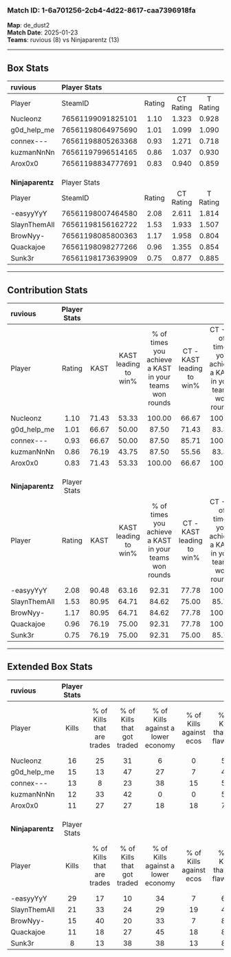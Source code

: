 ### Match ID: 1-6a701256-2cb4-4d22-8617-caa7396918fa  
**Map**: de_dust2  
**Match Date**: 2025-01-23  
**Teams**: ruvious (8) vs Ninjaparentz (13)  

---  

## Box Stats  

| **ruvious**      | Player Stats      |        |           |          |       |       |       |         |        |      |     |
| :- | :- | :-: | :-: | :-: | :-: | :-: | :-: | :-: | :-: | :-: | :-: |
| Player           | SteamID           | Rating | CT Rating | T Rating | KAST  |  ADR  | Kills | Assists | Deaths | K/D  | HS% |
| Nucleonz         | 76561199091825101 |  1.10  |   1.323   |  0.928   | 71.43 | 77.7  |  16   |    4    |   16   | 1.00 | 56  |
| g0d_help_me      | 76561198064975690 |  1.01  |   1.099   |  1.090   | 66.67 | 78.1  |  15   |    5    |   17   | 0.88 | 60  |
| connex---        | 76561198805263368 |  0.93  |   1.271   |  0.718   | 66.67 | 79.7  |  13   |    5    |   17   | 0.76 | 53  |
| kuzmanNnNn       | 76561197996514165 |  0.86  |   1.037   |  0.930   | 76.19 | 68.8  |  12   |    3    |   19   | 0.63 | 75  |
| Arox0x0          | 76561198834777691 |  0.83  |   0.940   |  0.859   | 71.43 | 48.4  |  11   |    4    |   15   | 0.73 | 36  |
|                  |                   |        |           |          |       |       |       |         |        |      |     |
|                  |                   |        |           |          |       |       |       |         |        |      |     |
|                  |                   |        |           |          |       |       |       |         |        |      |     |
| **Ninjaparentz** | Player Stats      |        |           |          |       |       |       |         |        |      |     |
| Player           | SteamID           | Rating | CT Rating | T Rating | KAST  |  ADR  | Kills | Assists | Deaths | K/D  | HS% |
| -easyyYyY        | 76561198007464580 |  2.08  |   2.611   |  1.814   | 90.48 | 129.0 |  29   |    1    |   10   | 2.90 | 48  |
| SlaynThemAll     | 76561198156162722 |  1.53  |   1.933   |  1.507   | 80.95 | 101.3 |  21   |   10    |   14   | 1.50 | 52  |
| BrowNyy-         | 76561198085800363 |  1.17  |   1.958   |  0.804   | 80.95 | 60.1  |  15   |    3    |   12   | 1.25 | 20  |
| Quackajoe        | 76561198098277266 |  0.96  |   1.355   |  0.854   | 76.19 | 79.1  |  11   |   10    |   16   | 0.69 | 54  |
| Sunk3r           | 76561198173639909 |  0.75  |   0.877   |  0.885   | 76.19 | 53.9  |   8   |    3    |   15   | 0.53 | 62  |
---  

## Contribution Stats  

| **ruvious**      | Player Stats |       |                      |                                                        |                           |                                                             |                          |                                                            |
| :- | :-: | :-: | :-: | :-: | :-: | :-: | :-: | :-: |
| Player           |    Rating    | KAST  | KAST leading to win% | % of times you achieve a KAST in your teams won rounds | CT - KAST leading to win% | CT - % of times you achieve a KAST in your teams won rounds | T - KAST leading to win% | T - % of times you achieve a KAST in your teams won rounds |
| Nucleonz         |     1.10     | 71.43 |        53.33         |                         100.00                         |           66.67           |                           100.00                            |          33.33           |                           100.00                           |
| g0d_help_me      |     1.01     | 66.67 |        50.00         |                         87.50                          |           71.43           |                            83.33                            |          28.57           |                           100.00                           |
| connex---        |     0.93     | 66.67 |        50.00         |                         87.50                          |           85.71           |                           100.00                            |          14.29           |                           50.00                            |
| kuzmanNnNn       |     0.86     | 76.19 |        43.75         |                         87.50                          |           55.56           |                            83.33                            |          28.57           |                           100.00                           |
| Arox0x0          |     0.83     | 71.43 |        53.33         |                         100.00                         |           66.67           |                           100.00                            |          33.33           |                           100.00                           |
|                  |              |       |                      |                                                        |                           |                                                             |                          |                                                            |
|                  |              |       |                      |                                                        |                           |                                                             |                          |                                                            |
|                  |              |       |                      |                                                        |                           |                                                             |                          |                                                            |
| **Ninjaparentz** | Player Stats |       |                      |                                                        |                           |                                                             |                          |                                                            |
| Player           |    Rating    | KAST  | KAST leading to win% | % of times you achieve a KAST in your teams won rounds | CT - KAST leading to win% | CT - % of times you achieve a KAST in your teams won rounds | T - KAST leading to win% | T - % of times you achieve a KAST in your teams won rounds |
| -easyyYyY        |     2.08     | 90.48 |        63.16         |                         92.31                          |           77.78           |                           100.00                            |          50.00           |                           83.33                            |
| SlaynThemAll     |     1.53     | 80.95 |        64.71         |                         84.62                          |           75.00           |                            85.71                            |          55.56           |                           83.33                            |
| BrowNyy-         |     1.17     | 80.95 |        64.71         |                         84.62                          |           77.78           |                           100.00                            |          50.00           |                           66.67                            |
| Quackajoe        |     0.96     | 76.19 |        75.00         |                         92.31                          |           77.78           |                           100.00                            |          71.43           |                           83.33                            |
| Sunk3r           |     0.75     | 76.19 |        75.00         |                         92.31                          |           75.00           |                            85.71                            |          75.00           |                           100.00                           |
---  

## Extended Box Stats  

| **ruvious**      | Player Stats |                            |                            |                                    |                         |                              |                                 |        |                             |                                     |                          |                               |                            |
| :- | :-: | :-: | :-: | :-: | :-: | :-: | :-: | :-: | :-: | :-: | :-: | :-: | :-: |
| Player           |    Kills     | % of Kills that are trades | % of Kills that got traded | % of Kills against a lower economy | % of Kills against ecos | % of Kills that are flawless | % of Kills that are close duels | Deaths | % of Deaths that get traded | % of Deaths against a lower economy | % of Deaths against ecos | % of Deaths that are flawless | % of Deaths that are close |
| Nucleonz         |      16      |             25             |             31             |                 6                  |            0            |              56              |                6                |   16   |             13              |                  0                  |            0             |              81               |             0              |
| g0d_help_me      |      15      |             13             |             47             |                 27                 |            7            |              47              |               13                |   17   |             18              |                  0                  |            0             |              59               |             6              |
| connex---        |      13      |             8              |             23             |                 38                 |           15            |              54              |                8                |   17   |             24              |                  6                  |            0             |              65               |             0              |
| kuzmanNnNn       |      12      |             33             |             42             |                 0                  |            0            |              58              |                8                |   19   |             26              |                 11                  |            0             |              63               |             11             |
| Arox0x0          |      11      |             27             |             27             |                 18                 |           18            |              73              |                9                |   15   |             20              |                  0                  |            0             |              67               |             7              |
|                  |              |                            |                            |                                    |                         |                              |                                 |        |                             |                                     |                          |                               |                            |
|                  |              |                            |                            |                                    |                         |                              |                                 |        |                             |                                     |                          |                               |                            |
|                  |              |                            |                            |                                    |                         |                              |                                 |        |                             |                                     |                          |                               |                            |
| **Ninjaparentz** | Player Stats |                            |                            |                                    |                         |                              |                                 |        |                             |                                     |                          |                               |                            |
| Player           |    Kills     | % of Kills that are trades | % of Kills that got traded | % of Kills against a lower economy | % of Kills against ecos | % of Kills that are flawless | % of Kills that are close duels | Deaths | % of Deaths that get traded | % of Deaths against a lower economy | % of Deaths against ecos | % of Deaths that are flawless | % of Deaths that are close |
| -easyyYyY        |      29      |             17             |             10             |                 34                 |            7            |              62              |               14                |   10   |             30              |                 10                  |            0             |              50               |             0              |
| SlaynThemAll     |      21      |             33             |             24             |                 29                 |           19            |              43              |                0                |   14   |             43              |                 21                  |            7             |              43               |             7              |
| BrowNyy-         |      15      |             40             |             20             |                 33                 |            7            |              87              |                0                |   12   |             42              |                  8                  |            0             |              58               |             8              |
| Quackajoe        |      11      |             18             |             27             |                 45                 |           18            |              82              |                0                |   16   |             25              |                 25                  |            6             |              56               |             13             |
| Sunk3r           |      8       |             13             |             38             |                 38                 |           13            |              88              |                0                |   15   |             33              |                 20                  |            7             |              73               |             13             |
